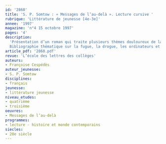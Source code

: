 ```yaml
---
id: '2860'
title: 'S. P. Somtow : « Messages de l’au-delà ». Lecture cursive '
rubrique: 'Littérature de jeunesse [4e-3e]'
annee: '1997'
magazine: 'n°4 15 octobre 1997'
pages: '4'
description: 
  'Présentation d’un roman qui traite plusieurs thèmes douloureux de la vie quotidienne des adolescents : le mal de vivre, la mort de proches, le suicide, le passage à l’âge adulte…
  Bibliographie thématique sur la fugue, la drogue, les ordinateurs et les jeux vidéo.'
article_pdf: '2860.pdf'
revue: 'L’école des lettres des collèges'
auteurs:
- Françoise Cespédès
auteur_jeunesse:
- S. P. Somtow
disciplines:
- français
jeunesse:
- littérature jeunesse
niveau_etudes:
- quatrième
- troisième
oeuvres:
- Messages de l’au-delà
programmes:
- lecture - histoire et monde contemporains
siecles:
- 20e siècle
---
```


